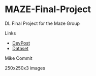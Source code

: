 # MAZE-Final-Project
DL Final Project for the Maze Group

Links
- [DevPost](https://devpost.com/software/501469)
- [Dataset](https://www.kaggle.com/datasets/andrewmvd/bone-marrow-cell-classification)

Mike Commit

250x250x3 images